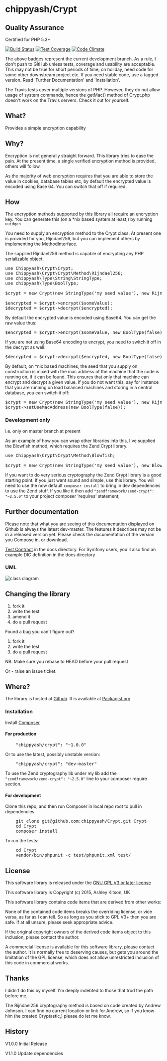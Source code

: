 # chippyash/Crypt

## Quality Assurance

Certified for PHP 5.3+

[![Build Status](https://travis-ci.org/chippyash/Crypt.svg?branch=master)](https://travis-ci.org/chippyash/Crypt)
[![Test Coverage](https://codeclimate.com/github/chippyash/Crypt/badges/coverage.svg)](https://codeclimate.com/github/chippyash/Crypt/coverage)
[![Code Climate](https://codeclimate.com/github/chippyash/Crypt/badges/gpa.svg)](https://codeclimate.com/github/chippyash/Crypt)

The above badges represent the current development branch.  As a rule, I don't push
 to GitHub unless tests, coverage and usability are acceptable.  This may not be
 true for short periods of time; on holiday, need code for some other downstream
 project etc.  If you need stable code, use a tagged version. Read 'Further Documentation'
 and 'Installation'.
 
 The Travis tests cover multiple versions of PHP. However, they do not allow usage of system
   commands, hence the getMac() method of Crypt.php doesn't work on the Travis servers.
   Check it out for yourself.
 
## What?

Provides a simple encryption capability

## Why?

Encryption is not generally straight forward.  This library tries to ease the pain.
At the present time, a single verified encryption method is provided, others will follow.

As the majority of web encryption requires that you are able to store the value in
cookies, database tables etc, by default the encrypted value is encoded using Base 64.
You can switch that off if required.

## How

The encryption methods supported by this library all require an encryption key.  You can
generate this (on a \*nix based system at least,) by running `uuidgen`

You need to supply an encryption method to the Crypt class.  At present one is provided
for you, Rijndael256, but you can implement others by implementing the MethodInterface.

The supplied Rijndael256 method is capable of encrypting any PHP serializable object.

<pre>
use Chippyash\Crypt\Crypt;
use Chippyash\Crypt\Crypt\Method\Rijndael256;
use chippyash\Type\String\StringType;
use chippyash\Type\BoolType;

$crypt = new Crypt(new StringType('my seed value'), new Rijndael256());
 
$encrypted = $crypt->encrypt($someValue);
$decrypted = $crypt->decrypt($encrypted);
</pre>

By default the encrypted value is encoded using Base64.  You can get the raw value thus:

<pre>
$encrypted = $crypt->encrypt($someValue, new BoolType(false));
</pre>

If you are not using Base64 encoding to encrypt, you need to switch it off in the decrypt as well:

<pre>
$decrypted = $crypt->decrypt($encrypted, new BoolType(false));
</pre>

By default, on \*nix based machines, the seed that you supply on construction is mixed
with the mac address of the machine that the code is running on, if it can be found.  This ensures that only
that machine can encrypt and decrypt a given value.  If you do not want this, say for instance
that you are running on load balanced machines and storing in a central database, you can
switch it off:

<pre>
$crypt = new Crypt(new StringType('my seed value'), new Rijndael256());
$crypt->setUseMacAddress(new BoolType(false));
</pre>
 
### Development only

i.e. only on master branch at present

As an example of how you can wrap other libraries into this, I've supplied the Blowfish
method, which requires the Zend Crypt library.  

<pre>
use Chippyash\Crypt\Crypt\Method\Blowfish;

$crypt = new Crypt(new StringType('my seed value'), new Blowfish());
</pre>

If you want to do very serious cryptography
the Zend Crypt library is a good starting point.  If you just want sound and simple, use
this library.  You will need to  use the now default `composer install` to bring in dev 
dependencies to use the Zend stuff. If you like it then add `"zendframework/zend-crypt": "~2.5.0"`
to your project composer 'requires' statement;

## Further documentation

Please note that what you are seeing of this documentation displayed on Github is
always the latest dev-master. The features it describes may not be in a released version
 yet. Please check the documentation of the version you Compose in, or download.

[Test Contract](https://github.com/chippyash/Crypt/blob/master/docs/Test-Contract.md) in the docs directory.
For Symfony users, you'll also find an example DIC definition in the docs directory

### UML

![class diagram](https://github.com/chippyash/Crypt/blob/master/docs/crypt-classes.png)

## Changing the library

1.  fork it
2.  write the test
3.  amend it
4.  do a pull request

Found a bug you can't figure out?

1.  fork it
2.  write the test
3.  do a pull request

NB. Make sure you rebase to HEAD before your pull request

Or - raise an issue ticket.

## Where?

The library is hosted at [Github](https://github.com/chippyash/Crypt). It is
available at [Packagist.org](https://packagist.org/packages/chippyash/crypt)

### Installation

Install [Composer](https://getcomposer.org/)

#### For production

<pre>
    "chippyash/crypt": "~1.0.0"
</pre>

Or to use the latest, possibly unstable version:

<pre>
    "chippyash/crypt": "dev-master"
</pre>

To use the Zend cryptography lib under my lib add the `"zendframework/zend-crypt": "~2.5.0"`
line to your composer require section.

#### For development

Clone this repo, and then run Composer in local repo root to pull in dependencies

<pre>
    git clone git@github.com:chippyash/Crypt.git Crypt
    cd Crypt
    composer install
</pre>

To run the tests:

<pre>
    cd Crypt
    vendor/bin/phpunit -c test/phpunit.xml test/
</pre>


## License

This software library is released under the [GNU GPL V3 or later license](http://www.gnu.org/copyleft/gpl.html)

This software library is Copyright (c) 2015, Ashley Kitson, UK

This software library contains code items that are derived from other works: 

None of the contained code items breaks the overriding license, or vice versa,  as far as I can tell. 
So as long as you stick to GPL V3+ then you are safe. If at all unsure, please seek appropriate advice.

If the original copyright owners of the derived code items object to this inclusion, please contact the author.

A commercial license is available for this software library, please contact the author. 
It is normally free to deserving causes, but gets you around the limitation of the GPL
license, which does not allow unrestricted inclusion of this code in commercial works.

## Thanks

I didn't do this by myself. I'm deeply indebted to those that trod the path before me.
 
The Rijndael256 cryptography method is based on code created by Andrew Johnson. I can find
no current location or link for Andrew, so if you know him (he created Cryptastic,) please
do let me know.

## History

V1.0.0 Initial Release

V1.1.0 Update dependencies
